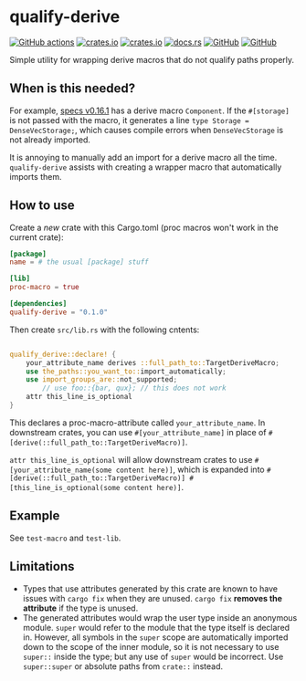 qualify-derive
===
[![GitHub actions](https://github.com/SOF3/qualify-derive/workflows/CI/badge.svg)](https://github.com/SOF3/qualify-derive/actions?query=workflow%3ACI)
[![crates.io](https://img.shields.io/crates/v/qualify_derive.svg)](https://crates.io/crates/qualify_derive)
[![crates.io](https://img.shields.io/crates/d/qualify_derive.svg)](https://crates.io/crates/qualify_derive)
[![docs.rs](https://docs.rs/qualify_derive/badge.svg)](https://docs.rs/qualify_derive)
[![GitHub](https://img.shields.io/github/last-commit/SOF3/qualify-derive)](https://github.com/SOF3/qualify-derive)
[![GitHub](https://img.shields.io/github/stars/SOF3/qualify-derive?style=social)](https://github.com/SOF3/qualify-derive)

Simple utility for wrapping derive macros that do not qualify paths properly.

## When is this needed?
For example, [specs v0.16.1](https://docs.rs/specs/0.16.1/specs) has a derive macro `Component`.
If the `#[storage]` is not passed with the macro,
it generates a line `type Storage = DenseVecStorage;`,
which causes compile errors when `DenseVecStorage` is not already imported.

It is annoying to manually add an import for a derive macro all the time.
`qualify-derive` assists with creating a wrapper macro that automatically imports them.

## How to use
Create a *new* crate with this Cargo.toml (proc macros won't work in the current crate):

```toml
[package]
name = # the usual [package] stuff

[lib]
proc-macro = true

[dependencies]
qualify-derive = "0.1.0"
```

Then create `src/lib.rs` with the following cntents:

```rust

qualify_derive::declare! {
    your_attribute_name derives ::full_path_to::TargetDeriveMacro;
    use the_paths::you_want_to::import_automatically;
    use import_groups_are::not_supported;
		// use foo::{bar, qux}; // this does not work
    attr this_line_is_optional
}
```

This declares a proc-macro-attribute called `your_attribute_name`.
In downstream crates, you can use `#[your_attribute_name]`
in place of `#[derive(::full_path_to::TargetDeriveMacro)]`.

`attr this_line_is_optional` will allow downstream crates to use `#[your_attribute_name(some content here)]`,
which is expanded into `#[derive(::full_path_to::TargetDeriveMacro)] #[this_line_is_optional(some content here)]`.

## Example
See `test-macro` and `test-lib`.

## Limitations
- Types that use attributes generated by this crate are known to have issues with `cargo fix` when they are unused.
	`cargo fix` **removes the attribute** if the type is unused.
- The generated attributes would wrap the user type inside an anonymous module.
	`super` would refer to the module that the type itself is declared in.
	However, all symbols in the `super` scope are automatically imported down to the scope of the inner module,
	so it is not necessary to use `super::` inside the type;
	but any use of `super` would be incorrect.
	Use `super::super` or absolute paths from `crate::` instead.
